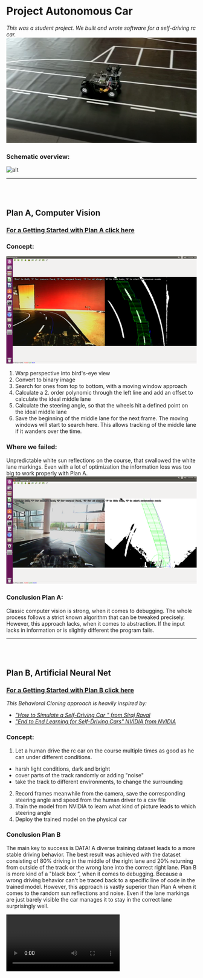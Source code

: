 # Project Autonomous Car
_This was a student project. We built and wrote software for a self-driving rc car._
![alt text](https://github.com/AdrianGehrig/Project-Autonomous-Car/blob/master/Documentation/Auto_auf_Strecke.PNG "Thumbnail")

### Schematic overview:
![alt](https://github.com/AdrianGehrig/Project-Autonomous-Car/blob/master/Documentation/%C3%9Cbersicht.jpg)

___
<br><br>
## Plan A,  Computer Vision
### [For a Getting Started with Plan A click here](https://github.com/AdrianGehrig/Project-Autonomous-Car/blob/master/Software/PlanA_ComputerVision/README.md)
### Concept:
![alt text](https://github.com/AdrianGehrig/Project-Autonomous-Car/blob/master/Documentation/OpenCV_ideal2.png "CVgood")

1. Warp perspective into bird's-eye view
2. Convert to binary image
3. Search for ones from top to bottom, with a moving window approach
4. Calculate a 2. order polynomic through the left line and add an offset to calculate the ideal middle lane
5. Calculate the steering angle, so that the wheels hit a defined point on the ideal middle lane
6. Save the beginning of the middle lane for the next frame. The moving windows will start to search here. 
This allows tracking of the middle lane if it wanders over the time.

### Where we failed:
Unpredictable white sun reflections on the course, that swallowed the white lane markings. 
Even with a lot of optimization the information loss was too big to work properly with Plan A.
![alt text](https://github.com/AdrianGehrig/Project-Autonomous-Car/blob/master/Documentation/OpenCV_Spiegelung.png "CVfails")
### Conclusion Plan A:
Classic computer vision is strong, when it comes to debugging. The whole process follows a strict known algorithm that can be tweaked precisely. However, this approach lacks, when it comes to abstraction. If the input lacks in information or is slightly different the program fails.

___
<br><br>

## Plan B,  Artificial Neural Net
### [For a Getting Started with Plan B click here](https://github.com/AdrianGehrig/Project-Autonomous-Car/blob/master/Software/PlanB_ArtificialNeuralNetwork/README.md)
_This Behavioral Cloning approach is heavily inspired by:_ 
* _["How to Simulate a Self-Driving Car
" from Siraj Raval]()_
* _["End to End Learning for Self-Driving Cars" NVIDIA from NVIDIA](https://images.nvidia.com/content/tegra/automotive/images/2016/solutions/pdf/end-to-end-dl-using-px.pdf)_
### Concept:

1. Let a human drive the rc car on the course multiple times as good as he can under different conditions.
* harsh light conditions, dark and bright
* cover parts of the track randomly or adding "noise" 
* take the track to different environments, to change the surrounding

2. Record frames meanwhile from the camera, save the corresponding steering angle and speed from the human driver to a csv file
3. Train the model from NVIDIA to learn what kind of picture leads to which steering angle
4. Deploy the trained model on the physical car




### Conclusion Plan B
The main key to success is DATA! A diverse training dataset leads to a more stable driving behavior. 
The best result was achieved with the dataset consisting of 80% driving in the middle of the right lane and 20% returning from outside of the track or the wrong lane into the correct right lane. 
Plan B is more kind of a "black box “, when it comes to debugging. Because a wrong driving behavior can't be traced back to a specific line of code in the trained model.
However, this approach is vastly superior than Plan A when it comes to the random sun reflections and noise. Even if the lane markings are just barely visible the car manages it to stay in the correct lane surprisingly well.

![Car in action](https://github.com/AdrianGehrig/Project-Autonomous-Car/blob/master/Documentation/InAction.mp4
"Video")
